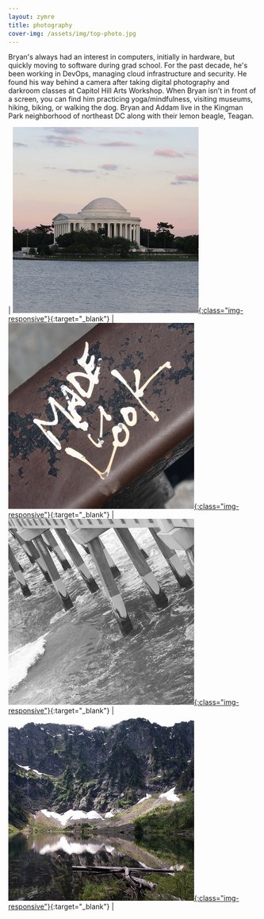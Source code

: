 ```yaml
---
layout: zymre
title: photography
cover-img: /assets/img/top-photo.jpg
---
```


Bryan's always had an interest in computers, initially in hardware, but quickly moving to software during grad school. For the past decade, he's been working in DevOps, managing cloud infrastructure and security. He found his way behind a camera after taking digital photography and darkroom classes at Capitol Hill Arts Workshop. When Bryan isn't in front of a screen, you can find him practicing yoga/mindfulness, visiting museums, hiking, biking, or walking the dog. Bryan and Addam live in the Kingman Park neighborhood of northeast DC along with their lemon beagle, Teagan.

| [<img src="/media/arch.jpg" onmouseover="this.src='/media/arch_hover.jpg'" onmouseout="this.src='/media/arch.jpg'" />{:class="img-responsive"}](https://photos.app.goo.gl/KXdwWE3XNrp3BegG7){:target="_blank"} | [<img src="/media/artsy.jpg" onmouseover="this.src='/media/artsy_hover.jpg'" onmouseout="this.src='/media/artsy.jpg'" />{:class="img-responsive"}](https://photos.app.goo.gl/bZPfukDdoUVrBKHJ9){:target="_blank"} | [<img src="/media/bw.jpg" onmouseover="this.src='/media/bw_hover.jpg'" onmouseout="this.src='/media/bw.jpg'" />{:class="img-responsive"}](https://photos.app.goo.gl/EcA5ttqPmHxtErAD9){:target="_blank"} | [<img src="/media/nature.jpg" onmouseover="this.src='/media/nature_hover.jpg'" onmouseout="this.src='/media/nature.jpg'" />{:class="img-responsive"}](https://photos.app.goo.gl/TDzS4STGVXaLPZpA8){:target="_blank"} |
